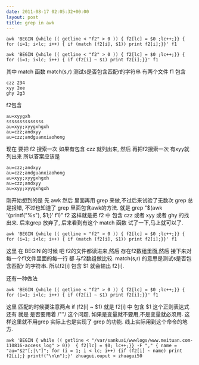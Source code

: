 ```yaml
---
date: 2011-08-17 02:05:32+00:00
layout: post
title: grep in awk
---
```


```shell
awk 'BEGIN {while (( getline < "f2" > 0 )) { f2[lc] = $0 ;lc++;}} { for (i=1; i<lc; i++) { if (match (f2[i], $1)) print f2[i];}}' f1

awk 'BEGIN {while (( getline < "f2" > 0 )) { f2[lc] = $0 ;lc++;}} { for (i=1; i<lc; i++) { if (f2[i] ~ $1) print f2[i];}}' f1
```


其中 match 函数 match(s,r)              测试s是否包含匹配r的字符串
有两个文件 f1 包含

```shell
czz 234
xyy 2ee
ghy 2g3
```

f2包含

```shell
au=xyygxh
ssssssssssssss
au=xyy;xyygxhgxh
au=czz;andxyy
au=czz;andguanxiaohong
```

现在 要把 f2 搜索一次 如果有包含 czz 就列出来, 然后 再把f2搜索一次 有xyy就列出来 
所以答案应该是 

```shell
au=czz;andxyy
au=czz;andguanxiaohong
au=xyy;xyygxhgxh
au=czz;andxyy
au=xyy;xyygxhgxh
```

刚开始想到的是 先 awk 然后 里面再用 grep 来做,不过后来试验了无数次 grep 总是报错, 不过也知道了 grep 里面包含awk的方法.
就是 grep "$(awk '{printf("%s"), $1;}' f1)" f2 这样就是把  f2 中 包含 czz 或者 xyy 或者 ghy 的找出来.
后来grep 放弃了, 后来看到有这个 match 函数 试了一下,马上就可以了.

```shell
awk 'BEGIN {while (( getline < "f2" > 0 )) { f2[lc] = $0 ;lc++;}} { for (i=1; i<lc; i++) { if (match (f2[i], $1)) print f2[i];}}' f1
```

这里 在 BEGIN 的时候 吧 f2的文件都读进来,然后 存在f2数组里面,然后 接下来对每一个f1文件里面的每一行 都 与f2数组做比较.
match(s,r) 的意思是测试s是否包含匹配r 的字符串. 所以f2[i] 包含 $1 就会输出 f2[i].

还有一种做法 

```shell
awk 'BEGIN {while (( getline < "f2" > 0 )) { f2[lc] = $0 ;lc++;}} { for (i=1; i<lc; i++) { if (f2[i] ~ $1) print f2[i];}}' f1
```

这里 匹配的时候要注意两点  if (f2[i] ~ $1) 就是 f2[i] 中 包含 $1 这个正则表达式 
还有 就是 是否要用着 /""/ 这个问题, 如果是变量就不要用,不是变量就必须用. 
这样这里就不用grep  实际上也是实现了 grep 的功能.
线上实际用到这个命令的地方.

```shell
awk 'BEGIN { while (( getline < "/var/sankuai/wwwlogs/www.meituan.com-110816-access_log" > 0))  { f2[lc] = $0; lc++;}} -F "," { name = "au="$2"[;|\"]"; for (i = 1; i < lc; i++) {if (f2[i] ~ name) print f2[i];} printf("\n\n");}' zhuagui.ouput > zhuagui50
```
